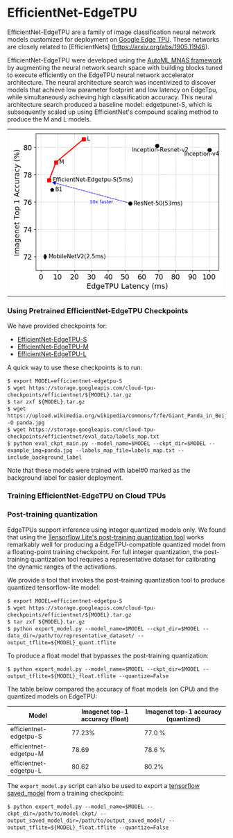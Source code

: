 # EfficientNet-EdgeTPU

EfficientNet-EdgeTPU are a family of image classification neural network models customized for deployment on [Google Edge TPU](https://coral.withgoogle.com/). These networks are closely related to [EfficientNets] (https://arxiv.org/abs/1905.11946).

EfficientNet-EdgeTPU were developed using the [AutoML MNAS framework](https://ai.googleblog.com/2018/08/mnasnet-towards-automating-design-of.html) by augmenting the neural network search space with building blocks tuned to execute efficiently on the EdgeTPU neural network accelerator architecture. The neural architecture search was incentivized to discover models that achieve low parameter footprint and low latency on EdgeTpu, while simultaneously achieving high classification accuracy. This neural architecture search produced a baseline model: edgetpunet-S, which is subsequently scaled up using EfficientNet's compound scaling method to produce the M and L models.

<table border="0" width="70%">
<tr>
    <td>
    <img src="../g3doc/efficientnet-edgetpu.png"/>
    </td>
</tr>
</table>

### Using Pretrained EfficientNet-EdgeTPU Checkpoints
We have provided checkpoints for:

* [EfficientNet-EdgeTPU-S](https://storage.googleapis.com/cloud-tpu-checkpoints/efficientnet/efficientnet-edgetpu-S.tar.gz)
* [EfficientNet-EdgeTPU-M](https://storage.googleapis.com/cloud-tpu-checkpoints/efficientnet/efficientnet-edgetpu-M.tar.gz)
* [EfficientNet-EdgeTPU-L](https://storage.googleapis.com/cloud-tpu-checkpoints/efficientnet/efficientnet-edgetpu-L.tar.gz)

A quick way to use these checkpoints is to run:

```shell
$ export MODEL=efficientnet-edgetpu-S
$ wget https://storage.googleapis.com/cloud-tpu-checkpoints/efficientnet/${MODEL}.tar.gz
$ tar zxf ${MODEL}.tar.gz
$ wget https://upload.wikimedia.org/wikipedia/commons/f/fe/Giant_Panda_in_Beijing_Zoo_1.JPG -O panda.jpg
$ wget https://storage.googleapis.com/cloud-tpu-checkpoints/efficientnet/eval_data/labels_map.txt
$ python eval_ckpt_main.py --model_name=$MODEL --ckpt_dir=$MODEL --example_img=panda.jpg --labels_map_file=labels_map.txt --include_background_label
```
Note that these models were trained with label#0 marked as the background label for easier deployment.

### Training EfficientNet-EdgeTPU on Cloud TPUs


### Post-training quantization

EdgeTPUs support inference using integer quantized models only. We found that using the [Tensorflow Lite's post-training quantization tool](https://www.tensorflow.org/lite/performance/post_training_quantization) works remarkably well for producing a EdgeTPU-compatible quantized model from a floating-point training checkpoint. For full integer quantization, the post-training quantization tool requires a representative dataset for calibrating the dynamic ranges of the activations.

We provide a tool that invokes the post-training quantization tool to produce quantized tensorflow-lite model:

```shell
$ export MODEL=efficientnet-edgetpu-S
$ wget https://storage.googleapis.com/cloud-tpu-checkpoints/efficientnet/${MODEL}.tar.gz
$ tar zxf ${MODEL}.tar.gz
$ python export_model.py --model_name=$MODEL --ckpt_dir=$MODEL --data_dir=/path/to/representative_dataset/ --output_tflite=${MODEL}_quant.tflite
```

To produce a float model that bypasses the post-training quantization:

```shell
$ python export_model.py --model_name=$MODEL --ckpt_dir=$MODEL --output_tflite=${MODEL}_float.tflite --quantize=False
```
The table below compared the accuracy of float models (on CPU) and the quantized models on EdgeTPU:

|**Model** | **Imagenet top-1 accuracy (float)** | **Imagenet top-1 accuracy (quantized)** |
|------|----------------------|------------------|
|efficientnet-edgetpu-S| 77.23% | 77.0 % |
|efficientnet-edgetpu-M| 78.69 | 78.6 % |
|efficientnet-edgetpu-L| 80.62 | 80.2% |

The `export_model.py` script can also be used to export a [tensorflow saved_model](https://www.tensorflow.org/guide/saved_model]) from a training checkpoint:

```shell
$ python export_model.py --model_name=$MODEL --ckpt_dir=/path/to/model-ckpt/ --output_saved_model_dir=/path/to/output_saved_model/ --output_tflite=${MODEL}_float.tflite --quantize=False
```
